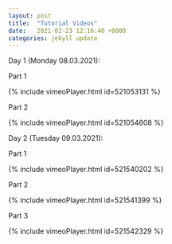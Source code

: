 ```yaml
---
layout: post
title:  "Tutorial Videos"
date:   2021-02-23 12:16:40 +0000
categories: jekyll update
---
```

Day 1 (Monday 08.03.2021):

Part 1

{% include vimeoPlayer.html id=521053131 %}

Part 2

{% include vimeoPlayer.html id=521054608 %}

Day 2 (Tuesday 09.03.2021):

Part 1

{% include vimeoPlayer.html id=521540202 %}

Part 2

{% include vimeoPlayer.html id=521541399 %}

Part 3

{% include vimeoPlayer.html id=521542329 %}